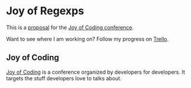 Joy of Regexps
==============

This is a [proposal][] for the [Joy of Coding conference][joy].

Want to see where I am working on? Follow my progress on [Trello][trello].

Joy of Coding
-------------

[Joy of Coding][joy] is a conference organized by developers for
developers. It targets the stuff developers love to talks about.

[proposal]: https://github.com/dvberkel/joy-of-regexps/blob/master/proposal.md
[joy]: http://joyofcoding.org/ "Conference homepage"
[trello]: https://trello.com/board/joy-of-regexps/50cf3b56401ee74568005612